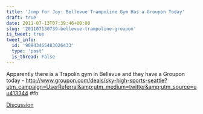```yaml
---
title: 'Jump for Joy: Bellevue Trampoline Gym Has a Groupon Today'
draft: true
date: 2011-07-13T07:39:46+00:00
slug: '201107130739-bellevue-trampoline-groupon'
is_tweet: true
tweet_info:
  id: '90943465483026433'
  type: 'post'
  is_thread: False
---
```




Apparently there is a Trapolin gym in Bellevue and they have a Groupon today -  <http://www.groupon.com/deals/sky-high-sports-seattle?utm_campaign=UserReferral&amp;utm_medium=twitter&amp;utm_source=uu413344> #fb

[Discussion](https://x.com/sytelus/status/90943465483026433)
